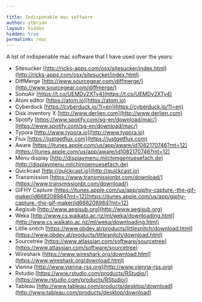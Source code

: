 ```yaml
---

title: Indispenable mac software
author: ytbryan
layout: hidden
hidden: true
permalink: /mac
---
```


A  list of indispenable mac software that I have used over the years:

- Sitesucker [http://ricks-apps.com/osx/sitesucker/index.html](http://ricks-apps.com/osx/sitesucker/index.html)
- DiffMerge [http://www.sourcegear.com/diffmerge/](http://www.sourcegear.com/diffmerge/)
- SonoAir [https://t.co/UEMDv2XTy4](https://t.co/UEMDv2XTy4)
- Atom editor [https://atom.io](https://atom.io)
- Cyberduck [https://cyberduck.io/?l=en](https://cyberduck.io/?l=en)
- Disk inventory X [http://www.derlien.com](http://www.derlien.com)
- Spotify [https://www.spotify.com/sg-en/download/mac/](https://www.spotify.com/sg-en/download/mac/)
- Typora [http://www.typora.io](http://www.typora.io)
- Flux [https://justgetflux.com](https://justgetflux.com)
- Aware [https://itunes.apple.com/us/app/aware/id1082170746?mt=12](https://itunes.apple.com/us/app/aware/id1082170746?mt=12)
- Menu display [http://displaymenu.milchimgemuesefach.de](http://displaymenu.milchimgemuesefach.de)
- Quickcast [http://quickcast.io](http://quickcast.io)
- Transmission [https://www.transmissionbt.com/download/](https://www.transmissionbt.com/download/)
- GIFHY Capture [https://itunes.apple.com/us/app/giphy-capture.-the-gif-maker/id668208984?mt=12](https://itunes.apple.com/us/app/giphy-capture.-the-gif-maker/id668208984?mt=12)
- Aegisub [http://www.aegisub.org](http://www.aegisub.org)
- Weka [http://www.cs.waikato.ac.nz/ml/weka/downloading.html](http://www.cs.waikato.ac.nz/ml/weka/downloading.html)
- Little snitch [https://www.obdev.at/products/littlesnitch/download.html](https://www.obdev.at/products/littlesnitch/download.html)
- Sourcetree [https://www.atlassian.com/software/sourcetree](https://www.atlassian.com/software/sourcetree)
- Wireshark [https://www.wireshark.org/download.html](https://www.wireshark.org/download.html)
- Vienna [http://www.vienna-rss.org](http://www.vienna-rss.org)
- Rstudio [https://www.rstudio.com/products/RStudio/](https://www.rstudio.com/products/RStudio/)
- Tableau [http://www.tableau.com/products/desktop/download](http://www.tableau.com/products/desktop/download)
